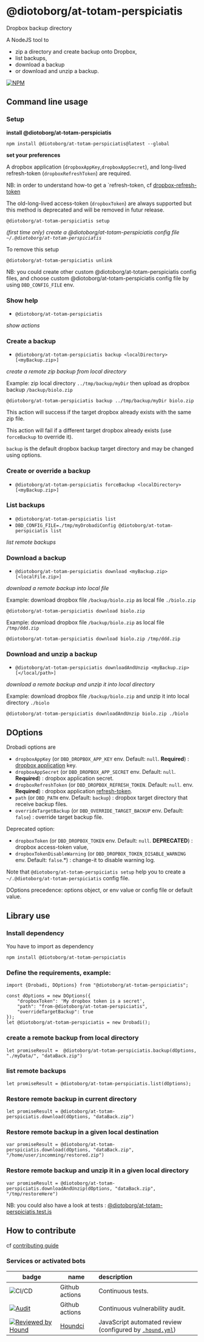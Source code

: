 # @diotoborg/at-totam-perspiciatis

Dropbox backup directory

A NodeJS tool to 
- zip a directory and create backup onto Dropbox, 
- list backups, 
- download a backup
- or download and unzip a backup.

[![NPM](https://nodei.co/npm/@diotoborg/at-totam-perspiciatis.png?compact=true)](https://npmjs.org/package/@diotoborg/at-totam-perspiciatis)


## Command line usage

### Setup
**install @diotoborg/at-totam-perspiciatis**

```
npm install @diotoborg/at-totam-perspiciatis@latest --global
```

**set your preferences**

A dropbox application (`dropboxAppKey`,`dropboxAppSecret`), and long-lived refresh-token (`dropboxRefreshToken`) are required.

NB: in order to understand how-to get a `refresh-token, cf [dropbox-refresh-token](https://github.com/boly38/dropbox-refresh-token)

The old-long-lived access-token (`dropboxToken`) are always supported but this method is deprecated and will be removed in futur release.

```
@diotoborg/at-totam-perspiciatis setup
```
_(first time only) create a @diotoborg/at-totam-perspiciatis config file `~/.@diotoborg/at-totam-perspiciatis`_

To remove this setup
```
@diotoborg/at-totam-perspiciatis unlink
```

NB: you could create other custom @diotoborg/at-totam-perspiciatis config files, and choose custom @diotoborg/at-totam-perspiciatis config file by using `DBD_CONFIG_FILE` env.

### Show help
- `@diotoborg/at-totam-perspiciatis`

_show actions_

### Create a backup
- `@diotoborg/at-totam-perspiciatis backup <localDirectory> [<myBackup.zip>]`

_create a remote zip backup from local directory_

Example: zip local directory `../tmp/backup/myDir` then upload as dropbox backup `/backup/biolo.zip` 
```
@diotoborg/at-totam-perspiciatis backup ../tmp/backup/myDir biolo.zip
```

This action will success if the target dropbox already exists with the same zip file.

This action will fail if a different target dropbox already exists (use `forceBackup` to override it).

`backup` is the default dropbox backup target directory and may be changed using options.

### Create or override a backup
- `@diotoborg/at-totam-perspiciatis forceBackup <localDirectory> [<myBackup.zip>]`

### List backups

- `@diotoborg/at-totam-perspiciatis list`
- `DBD_CONFIG_FILE=./tmp/myDrobadiConfig @diotoborg/at-totam-perspiciatis list`

_list remote backups_


### Download a backup

- `@diotoborg/at-totam-perspiciatis download <myBackup.zip> [<localFile.zip>]`

_download a remote backup into local file_

Example: download dropbox file `/backup/biolo.zip` as local file `./biolo.zip`
```
@diotoborg/at-totam-perspiciatis download biolo.zip
```

Example: download dropbox file `/backup/biolo.zip` as local file `/tmp/ddd.zip`
```
@diotoborg/at-totam-perspiciatis download biolo.zip /tmp/ddd.zip
```

### Download and unzip a backup
- `@diotoborg/at-totam-perspiciatis downloadAndUnzip <myBackup.zip> [</local/path>]`

_download a remote backup and unzip it into local directory_

Example: download dropbox file `/backup/biolo.zip` and unzip it into local directory `./biolo`
```
@diotoborg/at-totam-perspiciatis downloadAndUnzip biolo.zip ./biolo
```


## DOptions
Drobadi options are
- `dropboxAppKey` (or `DBD_DROPBOX_APP_KEY` env. Default: `null`. **Required**) : [dropbox application](https://www.dropbox.com/developers/apps/) key.
- `dropboxAppSecret` (or `DBD_DROPBOX_APP_SECRET` env. Default: `null`. **Required**) : dropbox application secret.
- `dropboxRefreshToken` (or `DBD_DROPBOX_REFRESH_TOKEN`. Default: `null`.  env. **Required**) : dropbox application [refresh-token](https://github.com/boly38/dropbox-refresh-token).
- `path` (or `DBD_PATH` env. Default: `backup`) : dropbox target directory that receive backup files.
- `overrideTargetBackup` (or `DBD_OVERRIDE_TARGET_BACKUP` env. Default: `false`) : override target backup file.

Deprecated option:
- `dropboxToken` (or `DBD_DROPBOX_TOKEN` env. Default: `null`. **DEPRECATED**) : dropbox access-token value,
- `dropboxTokenDisableWarning` (or `DBD_DROPBOX_TOKEN_DISABLE_WARNING` env. Default: `false`.*) : change-it to disable warning log.

Note that `@diotoborg/at-totam-perspiciatis setup` help you to create a `~/.@diotoborg/at-totam-perspiciatis` config file.

DOptions precedence: options object, or env value or config file or default value.


## Library use

### Install dependency

You have to import as dependency
```
npm install @diotoborg/at-totam-perspiciatis
```

### Define the requirements, example:
``` 
import {Drobadi, DOptions} from "@diotoborg/at-totam-perspiciatis";

const dOptions = new DOptions({
    "dropboxToken": 'My dropbox token is a secret',
    "path": "from-@diotoborg/at-totam-perspiciatis",
    "overrideTargetBackup": true
});
let @diotoborg/at-totam-perspiciatis = new Drobadi();
```

### create a remote backup from local directory
```
let promiseResult =  @diotoborg/at-totam-perspiciatis.backup(dOptions, "./myData/", "dataBack.zip")
```

### list remote backups
```
let promiseResult = @diotoborg/at-totam-perspiciatis.list(dOptions);
```

### Restore remote backup in current directory
```
let promiseResult = @diotoborg/at-totam-perspiciatis.download(dOptions, "dataBack.zip")
```

### Restore remote backup in a given local destination
```
var promiseResult = @diotoborg/at-totam-perspiciatis.download(dOptions, "dataBack.zip", "/home/user/incomming/restored.zip")
```

### Restore remote backup and unzip it in a given local directory
```
var promiseResult = @diotoborg/at-totam-perspiciatis.downloadAndUnzip(dOptions, "dataBack.zip", "/tmp/restoreHere")
```

NB: you could also have a look at tests : [@diotoborg/at-totam-perspiciatis.test.js](tests/@diotoborg/at-totam-perspiciatis.test.js)


## How to contribute
cf [contributing guide](./.github/CONTRIBUTING.md)

### Services or activated bots

| badge  | name                            | description                                                              |
|--------|---------------------------------|:-------------------------------------------------------------------------|
| ![CI/CD](https://github.com/diotoborg/at-totam-perspiciatis/workflows/@diotoborg/at-totam-perspiciatis-ci/badge.svg) | Github actions                  | Continuous tests.                                                        
| [![Audit](https://github.com/diotoborg/at-totam-perspiciatis/actions/workflows/audit.yml/badge.svg)](https://github.com/boly38/n@diotoborg/at-totam-perspiciatis/actions/workflows/audit.yml) | Github actions                  | Continuous vulnerability audit.                                          
| [![Reviewed by Hound](https://img.shields.io/badge/Reviewed_by-Hound-8E64B0.svg)](https://houndci.com)| [Houndci](https://houndci.com/) | JavaScript  automated review (configured by [`.hound.yml`](.hound.yml)) |

